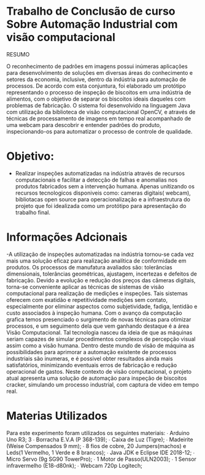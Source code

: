 # Trabalho de Conclusão de curso Sobre Automação Industrial com visão computacional

RESUMO

O reconhecimento de padrões em imagens possui inúmeras aplicações para desenvolvimento de
soluções em diversas áreas do conhecimento e setores da economia, inclusive, dentro da indústria
para automação de processos. De acordo com esta conjuntura, foi elaborado um protótipo
representando o processo de inspeção de biscoitos em uma indústria de alimentos, com o objetivo
de separar os biscoitos ideais daqueles com problemas de fabricação. O sistema foi desenvolvido
na linguagem Java com utilização da biblioteca de visão computacional OpenCV, e através
de técnicas de processamento de imagens em tempo real acompanhado de uma webcam para
descobrir e entender padrões do produto, inspecionando-os para automatizar o processo de
controle de qualidade.


# Objetivo:
 - Realizar inspeções automatizadas na indústria através de recursos computacionais e facilitar a detecção de falhas e anomalias nos produtos fabricados sem a intervenção humana. Apenas unitizando os recursos tecnologicos disponiveis como: cameras digitais( webcam), bibliotacas open source para operacionalização e a infraestrutura do projeto que foi idealizada como um protótipo para apresentação do trabalho final.
  





# Informações Adcionais
-A utilização de inspeções automatizadas na indústria tornou-se cada vez mais uma solução
eficaz para realização analítica de conformidade em produtos. Os processos de manufatura
avaliados são: tolerâncias dimensionais, tolerâncias geométricas, ajustagem, incertezas e defeitos
de fabricação. Devido a evolução e redução dos preços das câmeras digitais, torna-se conveniente
aplicar as técnicas de sistemas de visão computacional para realização de medições e inspeções.
Tais sistemas oferecem com exatidão e repetitividade medições sem contato, especialmente por
eliminar aspectos como subjetividade, fadiga, lentidão e custo associados à inspeção humana.
Com o avanço da computação grafica temos presenciado o surgimento de novas técnicas para
otimizar processos, e um seguimento dela que vem ganhando destaque é a área Visão Computacional. Tal tecnologia nasceu da ideia de que as máquinas seriam capazes de simular procedimentos
complexos de percepção visual assim como a visão humana. Dentro deste mundo de visão de
máquina as possibilidades para aprimorar a automação existente de processos industriais são
inumeras, e é possivel obter resultados ainda mais satisfatórios, minimizando eventuais erros de
fabricação e redução operacional de gastos. Neste contexto de visão computacional, o projeto
atual apresenta uma solução de automação para inspeção de biscoitos cracker, simulando um
processo industrial, com captura de video em tempo real.

# Materias Utilizados
Para este experimento foram utilizados os seguintes materiais:
∙ Arduino Uno R3;
3
∙ Borracha E.V.A (P 368-139);
∙ Caixa de Luz (Tigre);
∙ Madeirite (Weise Compensados 9 mm);
∙ 8 fios de cobre, 20 Jumpers(machos) e Leds(1 Vermelho, 1 Verde e 8 brancos);
∙ Java JDK e Eclipse IDE 2018-12;
∙ Micro Servo (9g SG90 TowerPro);
∙ 1 Motor de Passo(ULN2003);
∙ 1 Sensor infravermelho (E18-d80nk);
∙ Webcam 720p Logitech;

<p align="center">
    <img width="460" height="300" src="./robotica-vision./image./prototipo.jpg>
</p>    
